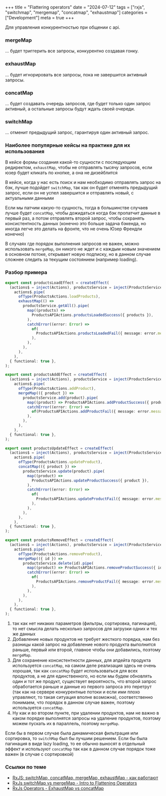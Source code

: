 +++
title = "Flattering operators"
date = "2024-07-12"
tags = ["rxjs", "switchmap", "mergemap", "concatmap", "exhaustmap"]
categories = ["Development"]
meta = true
+++

Для управления конкурентностью при общении с api.

### mergeMap

... будет триггерить все запросы, конкурентно создавая гонку.

### exhaustMap

... будет игнорировать все запросы, пока не завершится активный запросы.

### concatMap

... будет создавать очередь запросов, где будет только один запрос активный, а остальные запросы будут ждать своей очереди.

### switchMap

... отменит предыдущий запрос, гарантируя один активный запрос.

### Наиболее популярные кейсы на практике для их использования

В кейсе формы создания какой-то сущности с последующим редиректом, `exhaustMap`, чтобы не отправлять тысячу запросов, если юзер будет кликать по кнопке, а она не дизейблится

В кейсе, когда у нас есть поиск и нам необходимо отправлять запрос на бэк, лучше подойдет `switchMap`, так как он будет отменять предыдущий запрос, если он не успел завершится и отправлять новый, с актуальными данными

Если мы патчим какую-то сущность, тогда в большинстве случаев лучше будет `concatMap`, чтобы дожидаться когда бэк пропатчит данные в первый раз, а потом отправлять второй запрос, чтобы сохранять консистентность данных (конечно это больше задача бэкенда, но иногда легче это делать на фронте, что не очень Юзер Френдли конечно)

В случаях где порядок выполнения запросов не важен, можно использовать `mergeMap`, он никого не ждет и с каждым новым значением в основном потоке, открывает новую подписку, но в данном случае сложнее следить за текущим состоянием (например loading).

### Разбор примера

```typescript
export const productsLoadEffect = createEffect(
  (actions$ = inject(Actions), productsService = inject(ProductsService)) =>
    actions$.pipe(
      ofType(ProductsActions.loadProducts),
      exhaustMap(() =>
        productsService.getAll().pipe(
          map((products) =>
            ProductsAPIActions.productsLoadedSuccess({ products }),
          ),
          catchError((error: Error) =>
            of(
              ProductsAPIActions.productsLoadedFail({ message: error.message }),
            ),
          ),
        ),
      ),
    ),
  { functional: true },
);

export const productsAddEffect = createEffect(
  (actions$ = inject(Actions), productsService = inject(ProductsService)) =>
    actions$.pipe(
      ofType(ProductsActions.addProduct),
      mergeMap(({ product }) =>
        productsService.add(product).pipe(
          map((product) => ProductsAPIActions.addProductSuccess({ product })),
          catchError((error: Error) =>
            of(ProductsAPIActions.addProductFail({ message: error.message })),
          ),
        ),
      ),
    ),
  { functional: true },
);

export const productsUpdateEffect = createEffect(
  (actions$ = inject(Actions), productsService = inject(ProductsService)) =>
    actions$.pipe(
      ofType(ProductsActions.updateProduct),
      concatMap(({ product }) =>
        productsService.update(product).pipe(
          map((product) =>
            ProductsAPIActions.updateProductSuccess({ product }),
          ),
          catchError((error: Error) =>
            of(
              ProductsAPIActions.updateProductFail({ message: error.message }),
            ),
          ),
        ),
      ),
    ),
  { functional: true },
);

export const productsRemoveEffect = createEffect(
  (actions$ = inject(Actions), productsService = inject(ProductsService)) =>
    actions$.pipe(
      ofType(ProductsActions.removeProduct),
      mergeMap(({ id }) =>
        productsService.delete(id).pipe(
          map((product) => ProductsAPIActions.removeProductSuccess({ id })),
          catchError((error: Error) =>
            of(
              ProductsAPIActions.removeProductFail({ message: error.message }),
            ),
          ),
        ),
      ),
    ),
  { functional: true },
);
```

1. так как нет никаких параметров (фильтры, сортировка, пагинация), то нет смысла делать несколько запросов для загрузки одних и тех же данных
2. Добавление новых продуктов не требует жесткого порядка, нам без разницы какой запрос на добавление нового продукта выполнится раньше, первый или второй, главное чтобы они добавились, поэтому `mergeMap`.
3. Для сохранение консистентности данных, для апдейта продукта используется `concatMap`, на самом деле реализация здесь не очень хорошая, так как `concatMap` будет использоваться для всех продуктов, а не для единственного, но если мы будем обновлять один и тот же продукт, существует вероятность, что второй запрос обработается раньше и данные из первого запроса это перетрут (так как на сервере конкурентные потоки и если ими плохо управляют, то такая ситуация вполне возможна), соответственно понимаем, что порядок в данном случае важен, поэтому используется `concatMap`.
4. Ну как и во втором пункте, при удалении продуктов, нам не важно в каком порядке выполнятся запросы на удаление продуктов, поэтому можем пускать их в параллель, поэтому `mergeMap`.

Если бы в первом случае была динамическая фильтрация или сортировка, то `switchMap` был бы лучшим решением.
Если бы была пагинация в виде lazy loading, то ее обычно выносят в отдельный эффект и используют `concatMap` так как в данном случае порядок тоже важен (в случае с сортировкой)

### Ссылки по теме

- [RxJS: switchMap, concatMap, mergeMap, exhaustMap - как работают](https://youtu.be/O8Pr47VyfDQ?si=uTR_QKQ6DklWAKgO)
- [RxJs switchMap vs mergeMap - Intro to Flattening Operators](https://youtu.be/qYdKmYp95Jg?si=ELlgVJ2KC7XrYr0H)
- [RxJs Operators - ExhaustMap vs concatMap](https://youtu.be/nh13_aPRQ0Q?si=sSXd87CmC1nVNZqa)